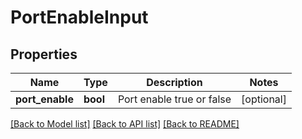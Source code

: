 # PortEnableInput

## Properties
Name | Type | Description | Notes
------------ | ------------- | ------------- | -------------
**port_enable** | **bool** | Port enable true or false | [optional] 

[[Back to Model list]](../README.md#documentation-for-models) [[Back to API list]](../README.md#documentation-for-api-endpoints) [[Back to README]](../README.md)


